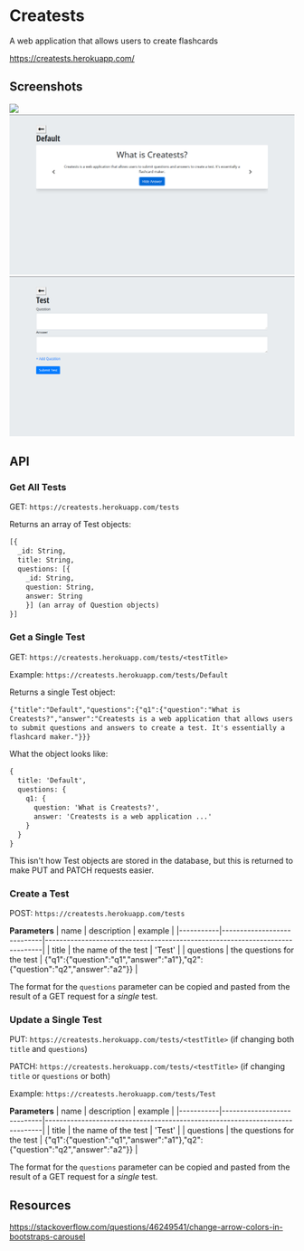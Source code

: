 # Creatests
A web application that allows users to create flashcards

https://creatests.herokuapp.com/

## Screenshots
![](pictures/creatests.png)
![](pictures/test.png)
![](pictures/create.png)

## API

### Get All Tests

GET: `https://creatests.herokuapp.com/tests`

Returns an array of Test objects:

```
[{
  _id: String,
  title: String,
  questions: [{
    _id: String,
    question: String,
    answer: String
    }] (an array of Question objects)
}]
```

### Get a Single Test

GET: `https://creatests.herokuapp.com/tests/<testTitle>`

Example: `https://creatests.herokuapp.com/tests/Default`

Returns a single Test object:

```
{"title":"Default","questions":{"q1":{"question":"What is Creatests?","answer":"Creatests is a web application that allows users to submit questions and answers to create a test. It's essentially a flashcard maker."}}}
```

What the object looks like:

```
{
  title: 'Default',
  questions: {
    q1: {
      question: 'What is Creatests?',
      answer: 'Creatests is a web application ...'
    }
  }
}
```

This isn't how Test objects are stored in the database, but this is returned to make PUT and PATCH requests easier.

### Create a Test

POST: `https://creatests.herokuapp.com/tests`

**Parameters**
| name      | description                | example                                                                     |
|-----------|----------------------------|-----------------------------------------------------------------------------|
| title     | the name of the test       | 'Test'                                                                      |
| questions | the questions for the test | {"q1":{"question":"q1","answer":"a1"},"q2":{"question":"q2","answer":"a2"}} |

The format for the `questions` parameter can be copied and pasted from the result of a GET request for a *single* test.

### Update a Single Test

PUT: `https://creatests.herokuapp.com/tests/<testTitle>` (if changing both `title` and `questions`)

PATCH: `https://creatests.herokuapp.com/tests/<testTitle>` (if changing `title` or `questions` or both)

Example: `https://creatests.herokuapp.com/tests/Test`

**Parameters**
| name      | description                | example                                                                     |
|-----------|----------------------------|-----------------------------------------------------------------------------|
| title     | the name of the test       | 'Test'                                                                      |
| questions | the questions for the test | {"q1":{"question":"q1","answer":"a1"},"q2":{"question":"q2","answer":"a2"}} |

The format for the `questions` parameter can be copied and pasted from the result of a GET request for a *single* test.

## Resources
https://stackoverflow.com/questions/46249541/change-arrow-colors-in-bootstraps-carousel
